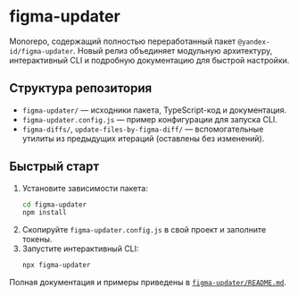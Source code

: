 # figma-updater

Monorepo, содержащий полностью переработанный пакет `@yandex-id/figma-updater`. Новый релиз объединяет модульную архитектуру,
интерактивный CLI и подробную документацию для быстрой настройки.

## Структура репозитория

- `figma-updater/` — исходники пакета, TypeScript-код и документация.
- `figma-updater.config.js` — пример конфигурации для запуска CLI.
- `figma-diffs/`, `update-files-by-figma-diff/` — вспомогательные утилиты из предыдущих итераций (оставлены без изменений).

## Быстрый старт

1. Установите зависимости пакета:
   ```bash
   cd figma-updater
   npm install
   ```
2. Скопируйте `figma-updater.config.js` в свой проект и заполните токены.
3. Запустите интерактивный CLI:
   ```bash
   npx figma-updater
   ```

Полная документация и примеры приведены в [`figma-updater/README.md`](figma-updater/README.md).
